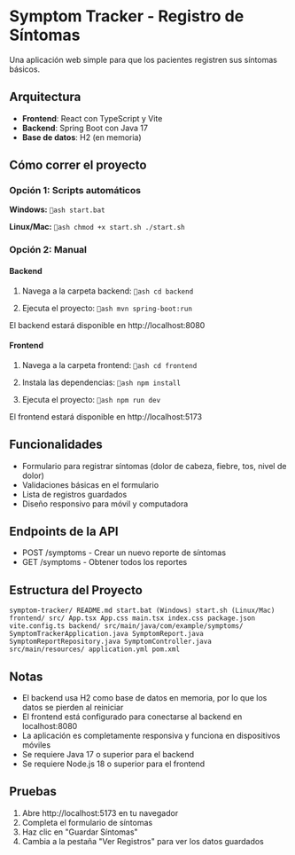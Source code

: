 ﻿# Symptom Tracker - Registro de Síntomas

Una aplicación web simple para que los pacientes registren sus síntomas básicos.

## Arquitectura

- **Frontend**: React con TypeScript y Vite
- **Backend**: Spring Boot con Java 17
- **Base de datos**: H2 (en memoria)

## Cómo correr el proyecto

### Opción 1: Scripts automáticos

**Windows:**
`ash
start.bat
`

**Linux/Mac:**
`ash
chmod +x start.sh
./start.sh
`

### Opción 2: Manual

#### Backend

1. Navega a la carpeta backend:
   `ash
   cd backend
   `

2. Ejecuta el proyecto:
   `ash
   mvn spring-boot:run
   `

El backend estará disponible en http://localhost:8080

#### Frontend

1. Navega a la carpeta frontend:
   `ash
   cd frontend
   `

2. Instala las dependencias:
   `ash
   npm install
   `

3. Ejecuta el proyecto:
   `ash
   npm run dev
   `

El frontend estará disponible en http://localhost:5173

## Funcionalidades

- Formulario para registrar síntomas (dolor de cabeza, fiebre, tos, nivel de dolor)
- Validaciones básicas en el formulario
- Lista de registros guardados
- Diseño responsivo para móvil y computadora

## Endpoints de la API

- POST /symptoms - Crear un nuevo reporte de síntomas
- GET /symptoms - Obtener todos los reportes

## Estructura del Proyecto

`
symptom-tracker/
 README.md
 start.bat (Windows)
 start.sh (Linux/Mac)
 frontend/
    src/
       App.tsx
       App.css
       main.tsx
       index.css
    package.json
    vite.config.ts
 backend/
     src/main/java/com/example/symptoms/
        SymptomTrackerApplication.java
        SymptomReport.java
        SymptomReportRepository.java
        SymptomController.java
     src/main/resources/
        application.yml
     pom.xml
`

## Notas

- El backend usa H2 como base de datos en memoria, por lo que los datos se pierden al reiniciar
- El frontend está configurado para conectarse al backend en localhost:8080
- La aplicación es completamente responsiva y funciona en dispositivos móviles
- Se requiere Java 17 o superior para el backend
- Se requiere Node.js 18 o superior para el frontend

## Pruebas

1. Abre http://localhost:5173 en tu navegador
2. Completa el formulario de síntomas
3. Haz clic en "Guardar Síntomas"
4. Cambia a la pestaña "Ver Registros" para ver los datos guardados
